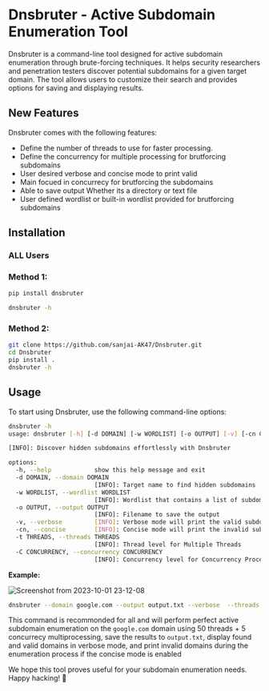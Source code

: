 # Dnsbruter - Active Subdomain Enumeration Tool

Dnsbruter is a command-line tool designed for active subdomain enumeration through brute-forcing techniques. It helps security researchers and penetration testers discover potential subdomains for a given target domain. The tool allows users to customize their search and provides options for saving and displaying results.


## New Features

Dnsbruter comes with the following features:

-  Define the number of threads to use for faster processing.
-  Define the concurrency for multiple processing for brutforcing subdomains
-  User desired verbose and concise mode to print valid
-  Main focued in concurrecy for brutforcing the subdomains
-  Able to save output Whether its a directory or text file
-  User defined wordlist or built-in wordlist provided for brutforcing subdomains

## Installation

### ALL Users

### Method 1:

   ```bash
   pip install dnsbruter

   dnsbruter -h
   ```

### Method 2:
   ```bash
   git clone https://github.com/sanjai-AK47/Dnsbruter.git
   cd Dnsbruter
   pip install .
   dnsbruter -h
   ```


## Usage

To start using Dnsbruter, use the following command-line options:

```bash
dnsbruter -h                                                                                      
usage: dnsbruter [-h] [-d DOMAIN] [-w WORDLIST] [-o OUTPUT] [-v] [-cn Concise] [-t THREADS] [-C CONCURRENCY]

[INFO]: Discover hidden subdomains effortlessly with Dnsbruter

options:
  -h, --help            show this help message and exit
  -d DOMAIN, --domain DOMAIN
                        [INFO]: Target name to find hidden subdomains
  -w WORDLIST, --wordlist WORDLIST
                        [INFO]: Wordlist that contains a list of subdomains for bruteforcing
  -o OUTPUT, --output OUTPUT
                        [INFO]: Filename to save the output
  -v, --verbose         [INFO]: Verbose mode will print the valid subdomains that found
  -cn, --concise        [INFO]: Concise mode will print the invalid subdomains that found
  -t THREADS, --threads THREADS
                        [INFO]: Thread level for Multiple Threads
  -C CONCURRENCY, --concurrency CONCURRENCY
                        [INFO]: Concurrency level for Concurrency Process

```

**Example:**


![Screenshot from 2023-10-01 23-12-08](https://github.com/sanjai-AK47/Dnsbruter/assets/119435129/29a1da5a-30a2-4f98-9f50-9768989fd112)

```bash
dnsbruter --domain google.com --output output.txt --verbose  --threads 50 --concurrency 5 --wordlist /path/to/wordlists
```

This command is recommonded for all and will perform perfect active subdomain enumeration on the `google.com` domain using 50 threads + 5 concurrecy multiprocessing, save the results to `output.txt`, display found and valid domains in verbose mode, and print invalid domains during the enumeration process if the concise mode is enabled


We hope this tool proves useful for your subdomain enumeration needs. Happy hacking! :rocket:
